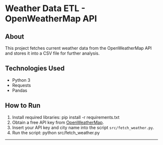 # Weather Data ETL - OpenWeatherMap API

## About
This project fetches current weather data from the OpenWeatherMap API and stores it into a CSV file for further analysis.

## Technologies Used
- Python 3
- Requests
- Pandas

## How to Run
1. Install required libraries:
pip install -r requirements.txt
2. Obtain a free API key from [OpenWeatherMap](https://openweathermap.org/api).
3. Insert your API key and city name into the script `src/fetch_weather.py`.
4. Run the script:
python src/fetch_weather.py
---